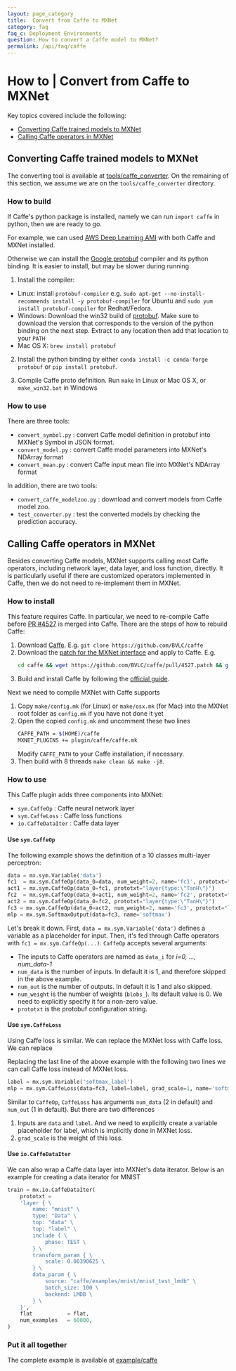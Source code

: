 ```yaml
---
layout: page_category
title:  Convert from Caffe to MXNet
category: faq
faq_c: Deployment Environments
question: How to convert a Caffe model to MXNet?
permalink: /api/faq/caffe
---
```

<!--- Licensed to the Apache Software Foundation (ASF) under one -->
<!--- or more contributor license agreements.  See the NOTICE file -->
<!--- distributed with this work for additional information -->
<!--- regarding copyright ownership.  The ASF licenses this file -->
<!--- to you under the Apache License, Version 2.0 (the -->
<!--- "License"); you may not use this file except in compliance -->
<!--- with the License.  You may obtain a copy of the License at -->

<!---   http://www.apache.org/licenses/LICENSE-2.0 -->

<!--- Unless required by applicable law or agreed to in writing, -->
<!--- software distributed under the License is distributed on an -->
<!--- "AS IS" BASIS, WITHOUT WARRANTIES OR CONDITIONS OF ANY -->
<!--- KIND, either express or implied.  See the License for the -->
<!--- specific language governing permissions and limitations -->
<!--- under the License. -->
# How to | Convert from Caffe to MXNet

Key topics covered include the following:

- [Converting Caffe trained models to MXNet](#converting-caffe-trained-models-to-mxnet)
- [Calling Caffe operators in MXNet](#calling-caffe-operators-in-mxnet)

## Converting Caffe trained models to MXNet

The converting tool is available at
[tools/caffe_converter](https://github.com/dmlc/mxnet/tree/master/tools/caffe_converter). On
the remaining of this section, we assume we are on the `tools/caffe_converter`
directory.

### How to build

If Caffe's python package is installed, namely we can run `import caffe` in
python, then we are ready to go.

For example, we can used
[AWS Deep Learning AMI](https://aws.amazon.com/marketplace/pp/B06VSPXKDX) with
both Caffe and MXNet installed.

Otherwise we can install the
[Google protobuf](https://developers.google.com/protocol-buffers/?hl=en)
compiler and its python binding. It is easier to install, but may be slower
during running.

1. Install the compiler:
  - Linux: install `protobuf-compiler` e.g. `sudo apt-get --no-install-recommends install -y
    protobuf-compiler` for Ubuntu and `sudo yum install protobuf-compiler` for
     Redhat/Fedora.
  - Windows: Download the win32 build of
    [protobuf](https://github.com/google/protobuf/releases). Make sure to
    download the version that corresponds to the version of the python binding
    on the next step. Extract to any location then add that location to your
    `PATH`
  - Mac OS X: `brew install protobuf`

2. Install the python binding by either `conda install -c conda-forge protobuf`
   or `pip install protobuf`.

3. Compile Caffe proto definition. Run `make` in Linux or Mac OS X, or
   `make_win32.bat` in Windows

### How to use

There are three tools:

- `convert_symbol.py` : convert Caffe model definition in protobuf into MXNet's
  Symbol in JSON format.
- `convert_model.py` : convert Caffe model parameters into MXNet's NDArray format
- `convert_mean.py` : convert Caffe input mean file into MXNet's NDArray format

In addition, there are two tools:
- `convert_caffe_modelzoo.py` : download and convert models from Caffe model
  zoo.
- `test_converter.py` : test the converted models by checking the prediction
  accuracy.

## Calling Caffe operators in MXNet

Besides converting Caffe models, MXNet supports calling most Caffe operators,
including network layer, data layer, and loss function, directly. It is
particularly useful if there are customized operators implemented in Caffe, then
we do not need to re-implement them in MXNet.

### How to install

This feature requires Caffe. In particular, we need to re-compile Caffe before
[PR #4527](https://github.com/BVLC/caffe/pull/4527) is merged into Caffe. There
are the steps of how to rebuild Caffe:

1. Download [Caffe](https://github.com/BVLC/caffe). E.g. `git clone
   https://github.com/BVLC/caffe`
2. Download the
   [patch for the MXNet interface](https://github.com/BVLC/caffe/pull/4527.patch)
   and apply to Caffe. E.g.
   ```bash
   cd caffe && wget https://github.com/BVLC/caffe/pull/4527.patch && git apply 4527.patch
   ```
3. Build and install Caffe by following the
   [official guide](https://caffe.berkeleyvision.org/installation.html).

Next we need to compile MXNet with Caffe supports

1. Copy `make/config.mk` (for Linux) or `make/osx.mk`
   (for Mac) into the MXNet root folder as `config.mk` if you have not done it yet
2. Open the copied `config.mk` and uncomment these two lines
   ```bash
   CAFFE_PATH = $(HOME)/caffe
   MXNET_PLUGINS += plugin/caffe/caffe.mk
   ```
   Modify `CAFFE_PATH` to your Caffe installation, if necessary.
3. Then build with 8 threads `make clean && make -j8`.

### How to use

This Caffe plugin adds three components into MXNet:

- `sym.CaffeOp` : Caffe neural network layer
- `sym.CaffeLoss` : Caffe loss functions
- `io.CaffeDataIter` : Caffe data layer

#### Use `sym.CaffeOp`
The following example shows the definition of a 10 classes multi-layer perceptron:

```Python
data = mx.sym.Variable('data')
fc1  = mx.sym.CaffeOp(data_0=data, num_weight=2, name='fc1', prototxt="layer{type:\"InnerProduct\" inner_product_param{num_output: 128} }")
act1 = mx.sym.CaffeOp(data_0=fc1, prototxt="layer{type:\"TanH\"}")
fc2  = mx.sym.CaffeOp(data_0=act1, num_weight=2, name='fc2', prototxt="layer{type:\"InnerProduct\" inner_product_param{num_output: 64} }")
act2 = mx.sym.CaffeOp(data_0=fc2, prototxt="layer{type:\"TanH\"}")
fc3 = mx.sym.CaffeOp(data_0=act2, num_weight=2, name='fc3', prototxt="layer{type:\"InnerProduct\" inner_product_param{num_output: 10}}")
mlp = mx.sym.SoftmaxOutput(data=fc3, name='softmax')
```

Let's break it down. First, `data = mx.sym.Variable('data')` defines a variable
as a placeholder for input.  Then, it's fed through Caffe operators with `fc1 =
mx.sym.CaffeOp(...)`. `CaffeOp` accepts several arguments:

- The inputs to Caffe operators are named as `data_i` for *i=0, ..., num_data-1*
- `num_data` is the number of inputs. In default it is 1, and therefore
skipped in the above example.
- `num_out` is the number of outputs. In default it is 1 and also skipped.
- `num_weight` is the number of weights (`blobs_`).  Its default value is 0. We
need to explicitly specify it for a non-zero value.
- `prototxt` is the protobuf configuration string.

#### Use `sym.CaffeLoss`

Using Caffe loss is similar.
We can replace the MXNet loss with Caffe loss.
We can replace

Replacing the last line of the above example with the following two lines we can
call Caffe loss instead of MXNet loss.

```Python
label = mx.sym.Variable('softmax_label')
mlp = mx.sym.CaffeLoss(data=fc3, label=label, grad_scale=1, name='softmax', prototxt="layer{type:\"SoftmaxWithLoss\"}")
```

Similar to `CaffeOp`, `CaffeLoss` has arguments `num_data` (2 in default) and
`num_out` (1 in default). But there are two differences

1. Inputs are `data` and `label`. And we need to explicitly create a variable
   placeholder for label, which is implicitly done in MXNet loss.
2. `grad_scale` is the weight of this loss.

#### Use `io.CaffeDataIter`

We can also wrap a Caffe data layer into MXNet's data iterator. Below is an
example for creating a data iterator for MNIST

```python
train = mx.io.CaffeDataIter(
    prototxt =
    'layer { \
        name: "mnist" \
        type: "Data" \
        top: "data" \
        top: "label" \
        include { \
            phase: TEST \
        } \
        transform_param { \
            scale: 0.00390625 \
        } \
        data_param { \
            source: "caffe/examples/mnist/mnist_test_lmdb" \
            batch_size: 100 \
            backend: LMDB \
        } \
    }',
    flat           = flat,
    num_examples   = 60000,
)
```

### Put it all together

The complete example is available at
[example/caffe](https://github.com/dmlc/mxnet/blob/master/example/caffe/)
